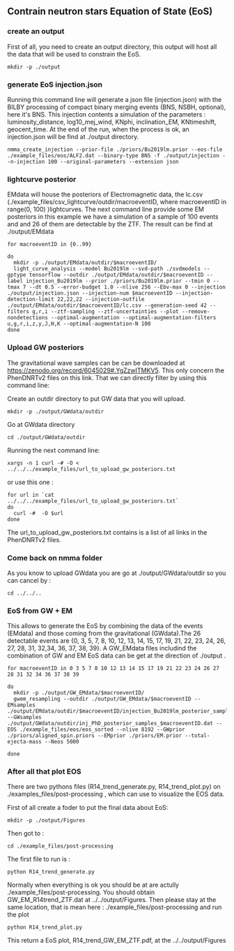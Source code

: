 ## Contrain neutron stars Equation of State (EoS) 

### create an output 

First of all, you need to create an output directory, this output will host all the data that will be used to constrain the EoS.
    
	mkdir -p ./output


### generate EoS injection.json

Running this command line will generate  a json file (injection.json)  with the BILBY processing of compact binary merging events (BNS, NSBH, optional), here it's BNS. This injection contents a simulation of the parameters : luminosity_distance, log10_mej_wind, KNphi, inclination_EM, KNtimeshift, geocent_time.
At the end of the run, when the process is ok,  an injection.json will be find at  ./output directory.

	nmma_create_injection --prior-file ./priors/Bu2019lm.prior --eos-file ./example_files/eos/ALF2.dat --binary-type BNS -f ./output/injection --n-injection 100 --original-parameters --extension json


### lightcurve posterior 

EMdata will house the posteriors of Electromagnetic data,  the lc.csv (./example_files/csv_lightcurve/outdir/macroeventID, where macroeventID in range(0, 100) )lightcurves.
The next command line provide some EM posteriors in this example we have a simulation of a sample of 100 events and and 26 of them are detectable by the ZTF. The result can be find at  ./output/EMdata 

	for macroeventID in {0..99}
	
	do
	  mkdir -p ./output/EMdata/outdir/$macroeventID/
	  light_curve_analysis --model Bu2019lm --svd-path ./svdmodels --gptype tensorflow --outdir ./output/EMdata/outdir/$macroeventID --label injection_Bu2019lm --prior ./priors/Bu2019lm.prior --tmin 0 --tmax 7 --dt 0.5 --error-budget 1.0 --nlive 256 --Ebv-max 0 --injection ./output/injection.json --injection-num $macroeventID --injection-detection-limit 22,22,22 --injection-outfile ./output/EMdata/outdir/$macroeventID/lc.csv --generation-seed 42 --filters g,r,i --ztf-sampling --ztf-uncertainties --plot --remove-nondetections --optimal-augmentation --optimal-augmentation-filters u,g,r,i,z,y,J,H,K --optimal-augmentation-N 100
	done
	  


### Upload GW posteriors

The gravitational wave samples can be can be downloaded at https://zenodo.org/record/6045029#.YgZzwITMKV5.
This only  concern  the PhenDNRTv2 files on this link. That we can directly filter by using this command line:

Create an outdir directory to put GW data that you will upload.
	
	mkdir -p ./output/GWdata/outdir

Go at GWdata directory

	cd ./output/GWdata/outdir

Running the next command line:

	xargs -n 1 curl -# -O < ../../../example_files/url_to_upload_gw_posteriors.txt

or use this one :

	for url in `cat ../../../example_files/url_to_upload_gw_posteriors.txt`
	do
	  curl -#  -O $url
	done 
	

The url_to_upload_gw_posteriors.txt contains is a list of all links in the PhenDNRTv2 files.

### Come back on nmma folder
As you know to upload GWdata you are go at ./output/GWdata/outdir so you can cancel by :

	cd ../../..
	

### EoS from GW + EM 

This allows to generate the EoS by combining the data of the events (EMdata) and those coming from the gravitational (GWdata).The 26 detectable events are {0,  3,  5,  7,  8, 10, 12, 13, 14, 15, 17, 19, 21, 22, 23, 24, 26, 27, 28, 31, 32,34, 36, 37, 38, 39}.
A GW_EMdata files includind the combination of  GW and EM EoS data can be get at the direction of ./output . 

	for macroeventID in 0 3 5 7 8 10 12 13 14 15 17 19 21 22 23 24 26 27 28 31 32 34 36 37 38 39

	do
	  mkdir -p ./output/GW_EMdata/$macroeventID/
	  gwem_resampling --outdir ./output/GW_EMdata/$macroeventID --EMsamples ./output/EMdata/outdir/$macroeventID/injection_Bu2019lm_posterior_samples.dat --GWsamples  ./output/GWdata/outdir/inj_PhD_posterior_samples_$macroeventID.dat --EOS ./example_files/eos/eos_sorted --nlive 8192 --GWprior ./priors/aligned_spin.priors --EMprior ./priors/EM.prior --total-ejecta-mass --Neos 5000

	done


### After all that plot EOS

There are two pythons files (R14_trend_generate.py, R14_trend_plot.py)  on ./examples_files/post-processing , which can use to visualize the EOS data.

First of all create a foder to put the final data about EoS:

	mkdir -p ./output/Figures

Then got to :
	
	cd ./example_files/post-processing
	
The first file to run is :

	python R14_trend_generate.py

Normally when everything is ok you should be at are actully ./example_files/post-processing.
You should obtain  GW_EM_R14trend_ZTF.dat  at  ../../output/Figures.
Then please stay at the same location, that is mean here : ./example_files/post-processing and run the plot 

	python R14_trend_plot.py

	
This return a EoS plot, R14_trend_GW_EM_ZTF.pdf, at the ../../output/Figures 
